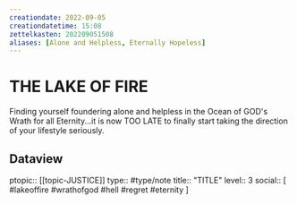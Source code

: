 ```yaml
---
creationdate: 2022-09-05
creationdatetime: 15:08
zettelkasten: 202209051508
aliases: [Alone and Helpless, Eternally Hopeless]
---
```

# THE LAKE OF FIRE
Finding yourself foundering alone and helpless in the Ocean of GOD's Wrath for all Eternity...it is now TOO LATE to finally start taking the direction of your lifestyle seriously.

## Dataview
ptopic:: [[topic-JUSTICE]]
type:: #type/note
title:: "TITLE"
level:: 3
social:: [ #lakeoffire #wrathofgod #hell #regret #eternity ]
